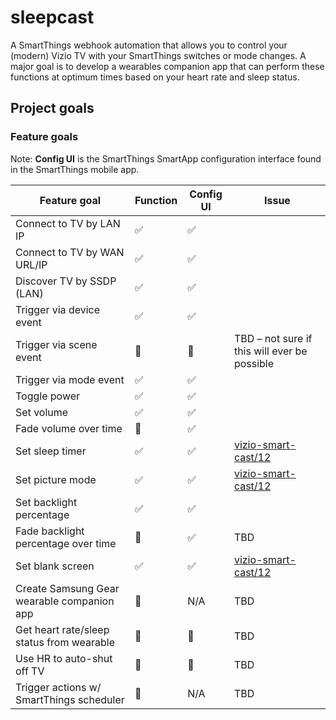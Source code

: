 # sleepcast

A SmartThings webhook automation that allows you to control your (modern) Vizio TV with your SmartThings switches or mode changes. A major goal is to develop a wearables companion app that can perform these functions at optimum times based on your heart rate and sleep status.

## Project goals

### Feature goals

Note: **Config UI** is the SmartThings SmartApp configuration interface found in the SmartThings mobile app.

| Feature goal                               | Function | Config UI | Issue                                                       |
| ------------------------------------------ | -------- | --------- | ----------------------------------------------------------- |
| Connect to TV by LAN IP                    | ✅       | ✅        |                                                             |
| Connect to TV by WAN URL/IP                | ✅       | ✅        |                                                             |
| Discover TV by SSDP (LAN)                  | ✅       | ✅        |                                                             |
| Trigger via device event                   | ✅       | ✅        |                                                             |
| Trigger via scene event                    | 🚫       | 🚫        | TBD – not sure if this will ever be possible                |
| Trigger via mode event                     | ✅       | ✅        |                                                             |
| Toggle power                               | ✅       | ✅        |                                                             |
| Set volume                                 | ✅       | ✅        |                                                             |
| Fade volume over time                      | 🚫       | ✅        |                                                             |
| Set sleep timer                            | ✅       | ✅        | [vizio-smart-cast/12](/heathbar/vizio-smart-cast/issues/12) |
| Set picture mode                           | ✅       | ✅        | [vizio-smart-cast/12](/heathbar/vizio-smart-cast/issues/12) |
| Set backlight percentage                   | ✅       | ✅        |                                                             |
| Fade backlight percentage over time        | 🚫       | ✅        | TBD                                                         |
| Set blank screen                           | ✅       | ✅        | [vizio-smart-cast/12](/heathbar/vizio-smart-cast/issues/12) |
| Create Samsung Gear wearable companion app | 🚫       | N/A       | TBD                                                         |
| Get heart rate/sleep status from wearable  | 🚫       | 🚫        | TBD                                                         |
| Use HR to auto-shut off TV                 | 🚫       | 🚫        | TBD                                                         |
| Trigger actions w/ SmartThings scheduler   | 🚫       | N/A       | TBD                                                         |
